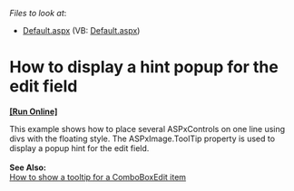 <!-- default file list -->
*Files to look at*:

* [Default.aspx](./CS/WebSite/Default.aspx) (VB: [Default.aspx](./VB/WebSite/Default.aspx))
<!-- default file list end -->
# How to display a hint popup for the edit field
<!-- run online -->
**[[Run Online]](https://codecentral.devexpress.com/e4804/)**
<!-- run online end -->


<p>This example shows how to place several ASPxControls on one line using divs with the floating style. The ASPxImage.ToolTip property is used to display a popup hint for the edit field.<br />
<strong><br />
</strong><strong>Se</strong><strong>e </strong><strong>Also:</strong><strong><br />
</strong><a href="https://www.devexpress.com/Support/Center/p/E1334">How to show a tooltip for a ComboBoxEdit item</a></p>

<br/>


